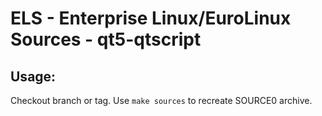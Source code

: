 # ELS - Enterprise Linux/EuroLinux Sources - qt5-qtscript
 
## Usage:
  Checkout branch or tag. Use `make sources` to recreate  SOURCE0 archive.
